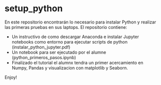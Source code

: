 # setup_python
En este repositorio encontrarán lo necesario para instalar Python y realizar las primeras pruebas en sus laptops. 
El repositorio contiene:
- Un instructivo de como descargar Anaconda e instalar Jupyter notebooks como entorno para ejecutar scripts de python (instalar_python_jupyter.pdf)
- Un notebook para ser ejecutado por el alumne (python_primeros_pasos.ipynb)
- Finalizado el tutorial el alumnx tendra un primer acercamiento en Numpy, Pandas y visualizacion con matplotlib y Seaborn.

Enjoy!


